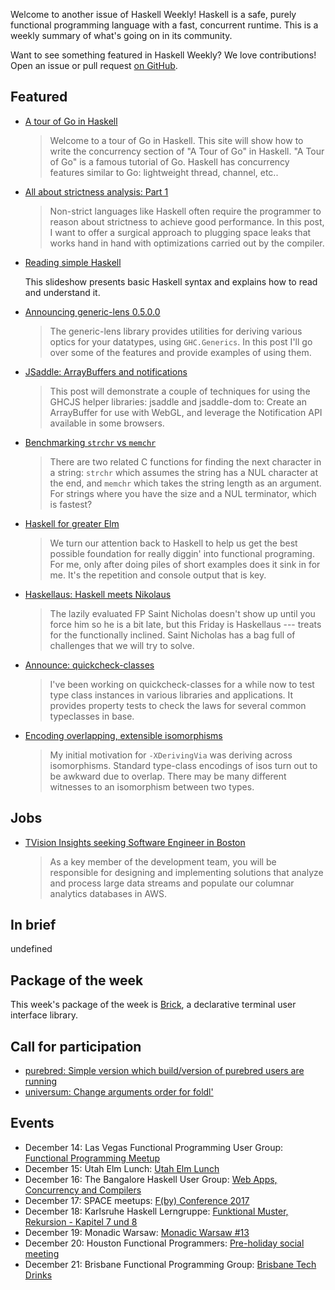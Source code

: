 <!-- 2017-12-14 -->

Welcome to another issue of Haskell Weekly!
Haskell is a safe, purely functional programming language with a fast, concurrent runtime.
This is a weekly summary of what's going on in its community.

Want to see something featured in Haskell Weekly?
We love contributions!
Open an issue or pull request [on GitHub](https://github.com/haskellweekly/haskellweekly.github.io).

## Featured

-   [A tour of Go in Haskell](https://a-tour-of-go-in-haskell.syocy.net/en_US/index.html)

    > Welcome to a tour of Go in Haskell. This site will show how to write the concurrency section of "A Tour of Go" in Haskell. "A Tour of Go" is a famous tutorial of Go. Haskell has concurrency features similar to Go: lightweight thread, channel, etc..

-   [All about strictness analysis: Part 1](http://fixpt.de/blog/2017-12-04-strictness-analysis-part-1.html)

    > Non-strict languages like Haskell often require the programmer to reason about strictness to achieve good performance. In this post, I want to offer a surgical approach to plugging space leaks that works hand in hand with optimizations carried out by the compiler.

-   [Reading simple Haskell](https://soupi.github.io/rfc/reading_simple_haskell/)

    This slideshow presents basic Haskell syntax and explains how to read and understand it.

-   [Announcing generic-lens 0.5.0.0](http://kcsongor.github.io/generic-lens/)

    > The generic-lens library provides utilities for deriving various optics for your datatypes, using `GHC.Generics`. In this post I'll go over some of the features and provide examples of using them.

-   [JSaddle: ArrayBuffers and notifications](https://qfpl.io/posts/working-with-jsaddle/)

    > This post will demonstrate a couple of techniques for using the GHCJS helper libraries: jsaddle and jsaddle-dom to: Create an ArrayBuffer for use with WebGL, and leverage the Notification API available in some browsers.

-   [Benchmarking `strchr` vs `memchr`](https://neilmitchell.blogspot.com/2017/12/benchmarking-strchr-vs-memchr.html)

    > There are two related C functions for finding the next character in a string: `strchr` which assumes the string has a NUL character at the end, and `memchr` which takes the string length as an argument. For strings where you have the size and a NUL terminator, which is fastest?

-   [Haskell for greater Elm](http://jstoelm.com/episodes/16-haskell-for-greater-elm.html)

    > We turn our attention back to Haskell to help us get the best possible foundation for really diggin' into functional programing. For me, only after doing piles of short examples does it sink in for me. It's the repetition and console output that is key.

-   [Haskellaus: Haskell meets Nikolaus](http://techblog.holidaycheck.com/post/2017/12/09/haskellaus-haskell-meets-nikolaus)

    > The lazily evaluated FP Saint Nicholas doesn't show up until you force him so he is a bit late, but this Friday is Haskellaus --- treats for the functionally inclined. Saint Nicholas has a bag full of challenges that we will try to solve.

-   [Announce: quickcheck-classes](https://www.reddit.com/r/haskell/comments/7j7fav/ann_quickcheckclasses/)

    > I've been working on quickcheck-classes for a while now to test type class instances in various libraries and applications. It provides property tests to check the laws for several common typeclasses in base.

-   [Encoding overlapping, extensible isomorphisms](https://gist.github.com/Icelandjack/ae22c42b01c9be7e8a82f80bc8ab3f1c/dc0093f4a69fd77c63e001ed43451529e497bcde)

    > My initial motivation for `-XDerivingVia` was deriving across isomorphisms. Standard type-class encodings of isos turn out to be awkward due to overlap. There may be many different witnesses to an isomorphism between two types.

## Jobs

-   [TVision Insights seeking Software Engineer in Boston](https://stackoverflow.com/jobs/148122/backend-software-engineer-haskell-scala-clojure-tvision-insights)

    > As a key member of the development team, you will be responsible for designing and implementing solutions that analyze and process large data streams and populate our columnar analytics databases in AWS.

## In brief

undefined

## Package of the week

This week's package of the week is [Brick](https://hackage.haskell.org/package/brick-0.30),
a declarative terminal user interface library.

## Call for participation

-   [purebred: Simple version which build/version of purebred users are running](https://github.com/purebred-mua/purebred/issues/124)
-   [universum: Change arguments order for foldl'](https://github.com/serokell/universum/issues/91)

## Events

-   December 14: Las Vegas Functional Programming User Group: [Functional Programming Meetup](https://www.meetup.com/las-vegas-functional-programming/events/245590893/)
-   December 15: Utah Elm Lunch: [Utah Elm Lunch](https://www.meetup.com/utah-elm/events/245478804/)
-   December 16: The Bangalore Haskell User Group: [Web Apps, Concurrency and Compilers](https://www.meetup.com/The-Bangalore-Haskell-User-Group/events/245777992/)
-   December 17: SPACE meetups: [F(by) Conference 2017](https://www.meetup.com/SPACE-meetups/events/244079672/)
-   December 18: Karlsruhe Haskell Lerngruppe: [Funktional Muster, Rekursion - Kapitel 7 und 8](https://www.meetup.com/Karlsruhe-Haskell-Lerngruppe/events/244433396/)
-   December 19: Monadic Warsaw: [Monadic Warsaw #13](https://www.meetup.com/Monadic-Warsaw/events/244200180/)
-   December 20: Houston Functional Programmers: [Pre-holiday social meeting](https://www.meetup.com/Houston-Functional-Programmers/events/242817187/)
-   December 21: Brisbane Functional Programming Group: [Brisbane Tech Drinks](https://www.meetup.com/Brisbane-Functional-Programming-Group/events/244907684/)

